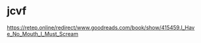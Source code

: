 # jcvf
https://retep.online/redirect/www.goodreads.com/book/show/415459.I_Have_No_Mouth_I_Must_Scream
